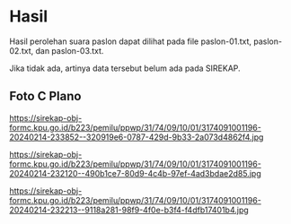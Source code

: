 # Hasil

Hasil perolehan suara paslon dapat dilihat pada file paslon-01.txt, paslon-02.txt, dan paslon-03.txt.

Jika tidak ada, artinya data tersebut belum ada pada SIREKAP.

## Foto C Plano

https://sirekap-obj-formc.kpu.go.id/b223/pemilu/ppwp/31/74/09/10/01/3174091001196-20240214-233852--320919e6-0787-429d-9b33-2a073d4862f4.jpg

https://sirekap-obj-formc.kpu.go.id/b223/pemilu/ppwp/31/74/09/10/01/3174091001196-20240214-232120--490b1ce7-80d9-4c4b-97ef-4ad3bdae2d85.jpg

https://sirekap-obj-formc.kpu.go.id/b223/pemilu/ppwp/31/74/09/10/01/3174091001196-20240214-232213--9118a281-98f9-4f0e-b3f4-f4dfb17401b4.jpg
